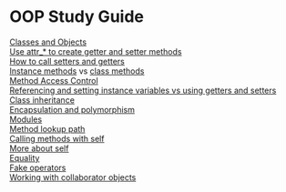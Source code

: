 # OOP Study Guide

[Classes and Objects](./oop/objects_and_classes.md)\
[Use attr_* to create getter and setter methods](./oop/objects_and_classes.md#use-`attr_*`-to-create-getter-and-setter-methods)\
[How to call setters and getters](./oop/objects_and_classes.md#accessor-methods)\
[Instance methods](./oop/objects_and_classes.md#instance-methods) vs [class methods](./oop/objects_and_classes.md#class-methods)\
[Method Access Control](./oop/method_access_control.md)\
[Referencing and setting instance variables vs using getters and setters](./oop/objects_and_classes.md#accessor-methods)\
[Class inheritance](./oop/inheritance.md)\
[Encapsulation and polymorphism](./oop/encapsulation_and_polymorphism.md)\
[Modules](./oop/modules.md)\
[Method lookup path](./oop/inheritance.md#method-lookup-path)\
[Calling methods with self](./oop/objects_and_classes.md#calling-methods-with-self)\
[More about self](./oop/objects_and_classes.md#more-about-self)\
[Equality](./oop/equality.md)\
[Fake operators](./oop/fake_operators.md)\
[Working with collaborator objects](./oop/collaborator_objects.md)

